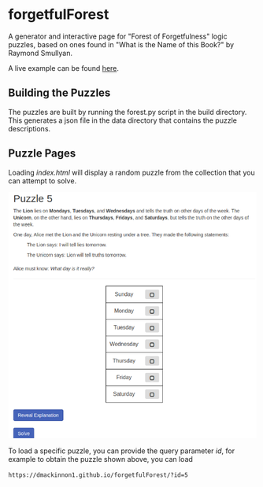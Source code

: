 # forgetfulForest
A generator and interactive page for "Forest of Forgetfulness" logic puzzles, based on ones found in "What is the Name of this Book?" by Raymond Smullyan.

A live example can be found [here](https://dmackinnon1.github.io/forgetfulForest/).

## Building the Puzzles
The puzzles are built by running the forest.py script in the build directory. This generates a json file in the data directory that contains the puzzle descriptions.

## Puzzle Pages

Loading *index.html* will display a random puzzle from the collection that you can attempt to solve.

![example](https://raw.githubusercontent.com/dmackinnon1/forgetfulForest/master/imgs/example.png)

To load a specific puzzle, you can provide the query parameter *id*, for example to obtain the puzzle shown above, you can load

```https://dmackinnon1.github.io/forgetfulForest/?id=5```




